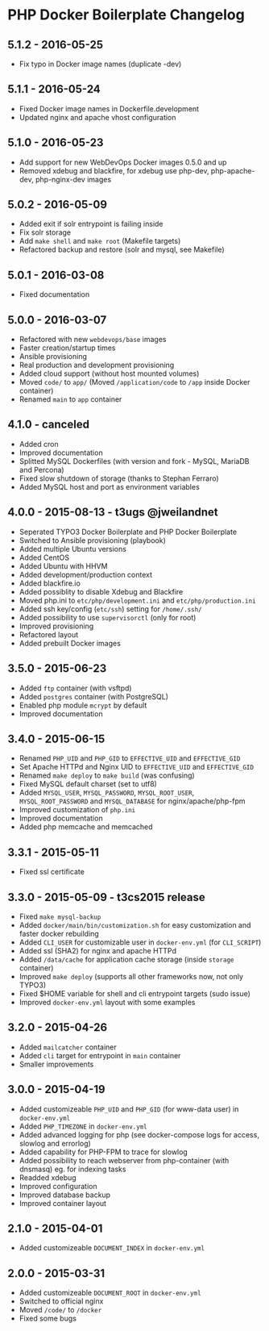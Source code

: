 PHP Docker Boilerplate Changelog
==================================

5.1.2 - 2016-05-25
------------------
- Fix typo in Docker image names (duplicate -dev)

5.1.1 - 2016-05-24
------------------
- Fixed Docker image names in Dockerfile.development
- Updated nginx and apache vhost configuration

5.1.0 - 2016-05-23
------------------
- Add support for new WebDevOps Docker images 0.5.0 and up
- Removed xdebug and blackfire, for xdebug use php-dev, php-apache-dev, php-nginx-dev images

5.0.2 - 2016-05-09
------------------
- Added exit if solr entrypoint is failing inside
- Fix solr storage
- Add `make shell` and `make root` (Makefile targets)
- Refactored backup and restore (solr and mysql, see Makefile)

5.0.1 - 2016-03-08
------------------
- Fixed documentation

5.0.0 - 2016-03-07
------------------
- Refactored with new `webdevops/base` images
- Faster creation/startup times
- Ansible provisioning
- Real production and development provisioning
- Added cloud support (without host mounted volumes)
- Moved `code/` to `app/` (Moved `/application/code` to `/app` inside Docker container)
- Renamed `main` to `app` container

4.1.0 - canceled
------------------
- Added cron
- Improved documentation
- Splitted MySQL Dockerfiles (with version and fork - MySQL, MariaDB and Percona)
- Fixed slow shutdown of storage (thanks to Stephan Ferraro)
- Added MySQL host and port as environment variables

4.0.0 - 2015-08-13 - t3ugs @jweilandnet
---------------------------------------
- Seperated TYPO3 Docker Boilerplate and PHP Docker Boilerplate
- Switched to Ansible provisioning (playbook)
- Added multiple Ubuntu versions
- Added CentOS
- Added Ubuntu with HHVM
- Added development/production context
- Added blackfire.io
- Added possiblity to disable Xdebug and Blackfire
- Moved php.ini to `etc/php/development.ini` and `etc/php/production.ini`
- Added ssh key/config (`etc/ssh`) setting for `/home/.ssh/`
- Added possibility to use `supervisorctl` (only for root)
- Improved provisioning
- Refactored layout
- Added prebuilt Docker images

3.5.0 - 2015-06-23
-----------------------
- Added `ftp` container (with vsftpd)
- Added `postgres` container (with PostgreSQL)
- Enabled php module `mcrypt` by default
- Improved documentation

3.4.0 - 2015-06-15
-------------------------------------
- Renamed `PHP_UID` and `PHP_GID` to `EFFECTIVE_UID` and `EFFECTIVE_GID`
- Set Apache HTTPd and Nginx UID to `EFFECTIVE_UID` and `EFFECTIVE_GID`
- Renamed `make deploy` to `make build` (was confusing)
- Fixed MySQL default charset (set to utf8)
- Added `MYSQL_USER`, `MYSQL_PASSWORD`, `MYSQL_ROOT_USER`, `MYSQL_ROOT_PASSWORD` and `MYSQL_DATABASE` for nginx/apache/php-fpm
- Improved customization of `php.ini`
- Improved documentation
- Added php memcache and memcached

3.3.1 - 2015-05-11
-------------------------------------
- Fixed ssl certificate

3.3.0 - 2015-05-09 - t3cs2015 release
-------------------------------------
- Fixed `make mysql-backup`
- Added `docker/main/bin/customization.sh` for easy customization and faster docker rebuilding
- Added `CLI_USER` for customizable user in `docker-env.yml` (for `CLI_SCRIPT`)
- Added ssl (SHA2) for nginx and apache HTTPd
- Added `/data/cache` for application cache storage (inside `storage` container)
- Improved `make deploy` (supports all other frameworks now, not only TYPO3)
- Fixed $HOME variable for shell and cli entrypoint targets (sudo issue)
- Improved `docker-env.yml` layout with some examples

3.2.0 - 2015-04-26
------------------
- Added `mailcatcher` container
- Added `cli` target for entrypoint in `main` container
- Smaller improvements

3.0.0 - 2015-04-19
------------------
- Added customizeable `PHP_UID` and `PHP_GID` (for www-data user) in `docker-env.yml`
- Added `PHP_TIMEZONE` in `docker-env.yml`
- Added advanced logging for php (see docker-compose logs for access, slowlog and errorlog)
- Added capability for PHP-FPM to trace for slowlog
- Added possibility to reach webserver from php-container (with dnsmasq) eg. for indexing tasks
- Readded xdebug
- Improved configuration
- Improved database backup
- Improved container layout

2.1.0 - 2015-04-01
------------------
- Added customizeable `DOCUMENT_INDEX` in `docker-env.yml`

2.0.0 - 2015-03-31
------------------
- Added customizeable `DOCUMENT_ROOT` in `docker-env.yml`
- Switched to official nginx
- Moved `/code/` to `/docker`
- Fixed some bugs
